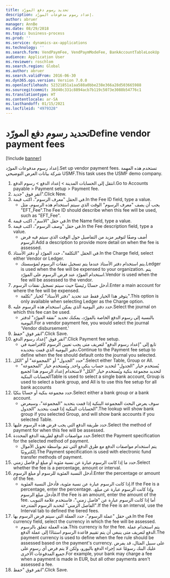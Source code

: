 ```yaml
---
title: ‏‫تحديد رسوم دفع المورّد‬
description: إعداد رسوم مدفوعات المورّد.
author: abruer
manager: AnnBe
ms.date: 08/29/2018
ms.topic: business-process
ms.prod: ''
ms.service: dynamics-ax-applications
ms.technology: ''
ms.search.form: VendPaymFee, VendPaymModeFee, BankAccountTableLookUp
audience: Application User
ms.reviewer: roschlom
ms.search.region: Global
ms.author: abruer
ms.search.validFrom: 2016-06-30
ms.dyn365.ops.version: Version 7.0.0
ms.openlocfilehash: 52321851a1aa588a0bbe238e366a28d503665988
ms.sourcegitcommit: 38d40c331c8894acb7b119c5073e3088b54776c1
ms.translationtype: HT
ms.contentlocale: ar-SA
ms.lasthandoff: 01/15/2021
ms.locfileid: "4979328"
---
```

# <a name="define-vendor-payment-fees"></a><span data-ttu-id="9cdd5-103">‏‫تحديد رسوم دفع المورّد‬</span><span class="sxs-lookup"><span data-stu-id="9cdd5-103">Define vendor payment fees</span></span>

[!include [banner](../../includes/banner.md)]

<span data-ttu-id="9cdd5-104">إعداد رسوم مدفوعات المورّد.</span><span class="sxs-lookup"><span data-stu-id="9cdd5-104">Set up vendor payment fees.</span></span> <span data-ttu-id="9cdd5-105">تستخدم هذه المهمة شركة بيانات العرض التوضيحي USMF.</span><span class="sxs-lookup"><span data-stu-id="9cdd5-105">This task uses the USMF demo company.</span></span>

1. <span data-ttu-id="9cdd5-106">انتقل إلى الحسابات المدينة > إعداد الدفع‬ > رسوم الدفع‬.</span><span class="sxs-lookup"><span data-stu-id="9cdd5-106">Go to Accounts payable > Payment setup > Payment fee.</span></span>
2. <span data-ttu-id="9cdd5-107">انقر فوق "جديد".</span><span class="sxs-lookup"><span data-stu-id="9cdd5-107">Click New.</span></span>
3. <span data-ttu-id="9cdd5-108">في الحقل "معرف الرسوم"، اكتب قيمة.</span><span class="sxs-lookup"><span data-stu-id="9cdd5-108">In the Fee ID field, type a value.</span></span>
    * <span data-ttu-id="9cdd5-109">يجب أن يصف "معرف الرسوم" الوقت الذي سيتم استخدام هذه الرسوم، مثل "EFT_Fee".</span><span class="sxs-lookup"><span data-stu-id="9cdd5-109">The Fee ID should describe when this fee will be used, such as "EFT_Fee".</span></span>  
4. <span data-ttu-id="9cdd5-110">في حقل "الاسم"، اكتب قيمة.</span><span class="sxs-lookup"><span data-stu-id="9cdd5-110">In the Name field, type a value.</span></span>
5. <span data-ttu-id="9cdd5-111">في حقل "وصف الرسوم"، اكتب قيمة.</span><span class="sxs-lookup"><span data-stu-id="9cdd5-111">In the Fee description field, type a value.</span></span>
    * <span data-ttu-id="9cdd5-112">أضف وصفًا لتوفير مزيد من التفاصيل حول الوقت الذي سيتم فيه فرض الرسوم.</span><span class="sxs-lookup"><span data-stu-id="9cdd5-112">Add a description to provide more detail on when the fee is assessed.</span></span>  
6. <span data-ttu-id="9cdd5-113">في الحقل "التكلفة‬"، حدد المورّد أو دفتر الأستاذ.</span><span class="sxs-lookup"><span data-stu-id="9cdd5-113">In the Charge field, select either Vendor or Ledger.</span></span>
    * <span data-ttu-id="9cdd5-114">يتم استخدام دفتر الأستاذ عندما يتم تسجيل نفقات الرسوم لمؤسستك.</span><span class="sxs-lookup"><span data-stu-id="9cdd5-114">Ledger is used when the fee will be expensed to your organization.</span></span>  <span data-ttu-id="9cdd5-115">يتم استخدام المورّد عند فرض الرسوم على المورّد.</span><span class="sxs-lookup"><span data-stu-id="9cdd5-115">Vendor is used when the fee will be assessed to the vendor.</span></span>  
7. <span data-ttu-id="9cdd5-116">أدخل حسابًا رئيسيًا حيث سيتم تسجيل نفقات الرسوم.</span><span class="sxs-lookup"><span data-stu-id="9cdd5-116">Enter a main account for where the fee will be expensed.</span></span>
    * <span data-ttu-id="9cdd5-117">يتوفر هذا الخيار فقط عند تحديد "دفتر الأستاذ" كخيار "تكلفة".</span><span class="sxs-lookup"><span data-stu-id="9cdd5-117">This option is only available when selecting Ledger as the Charge option.</span></span>  
8. <span data-ttu-id="9cdd5-118">حدد دفتر اليومية الذي يمكن استخدام هذه الرسوم عليه.</span><span class="sxs-lookup"><span data-stu-id="9cdd5-118">Select the journal on which this fee can be used.</span></span> 
    * <span data-ttu-id="9cdd5-119">بالنسبة إلى رسوم الدفع الخاصة بالمورّد، يمكنك تحديد "نفقة المورّد" لدفتر اليومية.</span><span class="sxs-lookup"><span data-stu-id="9cdd5-119">For a vendor payment fee, you would select the journal 'Vendor disbursement.'</span></span>  
9. <span data-ttu-id="9cdd5-120">انقر فوق "حفظ".</span><span class="sxs-lookup"><span data-stu-id="9cdd5-120">Click Save.</span></span>
10. <span data-ttu-id="9cdd5-121">انقر فوق "إعداد رسوم الدفع‬".</span><span class="sxs-lookup"><span data-stu-id="9cdd5-121">Click Payment fee setup.</span></span>
    * <span data-ttu-id="9cdd5-122">تابع إلى "إعداد رسوم الدفع" لتعريف متى يجب تعيين الرسوم كافتراضية في دفتر اليومية الذي قمت بتحديده.</span><span class="sxs-lookup"><span data-stu-id="9cdd5-122">Continue to the Payment fee setup to define when the fee should default onto the journal you selected.</span></span>  
11. <span data-ttu-id="9cdd5-123">حدد "الجدول" أو "المجموعة" أو "الكل".</span><span class="sxs-lookup"><span data-stu-id="9cdd5-123">Select either Table, Group or All.</span></span>
    * <span data-ttu-id="9cdd5-124">يُستخدم خيار "الجدول" لتحديد حساب بنكي واحد, ويُستخدم خيار "المجموعة" لتحديد مجموعة بنكية ويُستخدم خيار "الكل" لاستخدام إعداد الرسوم هذا لجميع الحسابات البنكية</span><span class="sxs-lookup"><span data-stu-id="9cdd5-124">Table is used to select a single bank account, Group is used to select a bank group, and All is to use this fee setup for all bank accounts</span></span>  
12. <span data-ttu-id="9cdd5-125">حدد مجموعة بنكية أو حسابًا بنكيًا.</span><span class="sxs-lookup"><span data-stu-id="9cdd5-125">Select either a bank group or a bank account.</span></span>
    * <span data-ttu-id="9cdd5-126">سوف يعرض البحث المجموعة البنكية إذا قمت بتحديد "المجموعة"، وسيعرض الحسابات البنكية إذا قمت بتحديد "الجدول".</span><span class="sxs-lookup"><span data-stu-id="9cdd5-126">The lookup will show bank group if you selected Group, and will show bank accounts if you selected Table.</span></span>  
13. <span data-ttu-id="9cdd5-127">حدد طريقة الدفع التي يجب فرض هذه الرسوم عليها.</span><span class="sxs-lookup"><span data-stu-id="9cdd5-127">Select the method of payment for when this fee will be assessed.</span></span>
14. <span data-ttu-id="9cdd5-128">حدد مواصفات الدفع لطريقة الدفع المحددة.</span><span class="sxs-lookup"><span data-stu-id="9cdd5-128">Select the Payment specification for the selected method of payment.</span></span>
    * <span data-ttu-id="9cdd5-129">يتم استخدام مواصفات الدفع مع طرق الدفع التي تتم بواسطة تحويل الأموال إلكترونيًا.</span><span class="sxs-lookup"><span data-stu-id="9cdd5-129">The Payment specification is used with electronic fund transfer methods of payment.</span></span>  
15. <span data-ttu-id="9cdd5-130">حدد ما إذا كانت الرسوم عبارة عن نسبة مئوية أو مبلغ أو فاصل زمني.</span><span class="sxs-lookup"><span data-stu-id="9cdd5-130">Select whether the fee is a percentage, amount or interval.</span></span>
16. <span data-ttu-id="9cdd5-131">أدخل النسبة المئوية للرسوم أو مبلغ الرسوم.</span><span class="sxs-lookup"><span data-stu-id="9cdd5-131">Enter the percentage or amount of the fee.</span></span>
    * <span data-ttu-id="9cdd5-132">إذا كانت الرسوم عبارة عن نسبة مئوية، فأدخل النسبة المئوية.</span><span class="sxs-lookup"><span data-stu-id="9cdd5-132">If the Fee is a percentage, enter the percentage.</span></span> <span data-ttu-id="9cdd5-133">وإذا كانت الرسوم عبارة عن مبلغ، فأدخل مبلغ الرسوم.</span><span class="sxs-lookup"><span data-stu-id="9cdd5-133">If the Fee is an amount, enter the amount of the fee.</span></span> <span data-ttu-id="9cdd5-134">أما إذا كانت الرسوم عبارة عن "فاصل زمني"، فاستخدم علامة التبويب "الفاصل الزمني" لتحديد الرسوم المتدرجة.</span><span class="sxs-lookup"><span data-stu-id="9cdd5-134">If the Fee is an interval, use the Interval tab to defined the tiered fees.</span></span>  
17. <span data-ttu-id="9cdd5-135">في حقل "عملة الرسوم‬"، حدد العملة التي سيتم فرض الرسوم بها.</span><span class="sxs-lookup"><span data-stu-id="9cdd5-135">In the Fee currency field, select the currency in which the fee will be assessed.</span></span>
    * <span data-ttu-id="9cdd5-136">هذه العملة تتعلق بالرسوم.</span><span class="sxs-lookup"><span data-stu-id="9cdd5-136">This currency is for the fee.</span></span> <span data-ttu-id="9cdd5-137">يتم استخدام عملة الدفع لتعريف متى ينبغي أن يتم تقييم قاعدة الرسوم استنادًا إلى عملة الدفع.</span><span class="sxs-lookup"><span data-stu-id="9cdd5-137">The payment currency is used to define when the fee rule should be assessed based on the payment's currency.</span></span> <span data-ttu-id="9cdd5-138">على سبيل المثال، قد يفرض عليك البنك رسومًا عند إجراء الدفع باليورو، ولكن لا يتم فرض أي رسوم على جميع المدفوعات الأخرى.</span><span class="sxs-lookup"><span data-stu-id="9cdd5-138">For example, your bank may charge a fee when a payment is made in EUR, but all other payments aren't assessed a fee.</span></span>  
18. <span data-ttu-id="9cdd5-139">انقر فوق "حفظ".</span><span class="sxs-lookup"><span data-stu-id="9cdd5-139">Click Save.</span></span>

